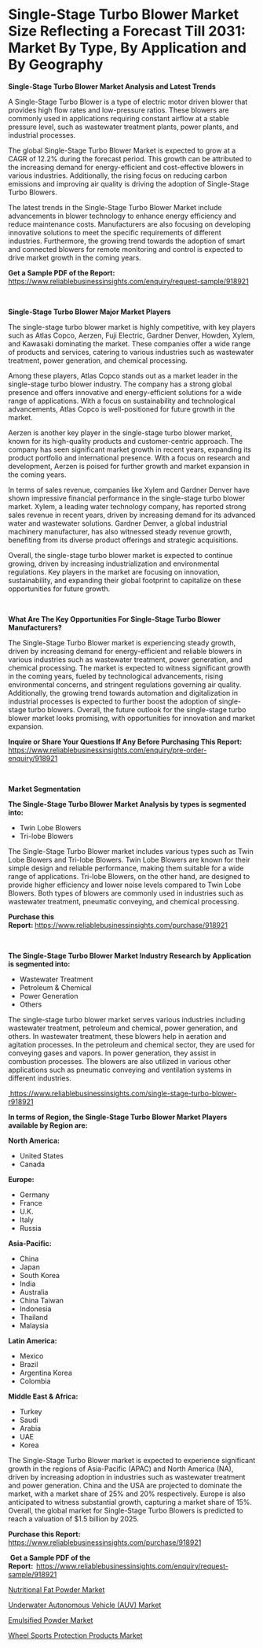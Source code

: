 <p><h1>Single-Stage Turbo Blower Market Size Reflecting a Forecast Till 2031: Market By Type, By Application and By Geography</h1></p><p><strong>Single-Stage Turbo Blower Market Analysis and Latest Trends</strong></p>
<p><p>A Single-Stage Turbo Blower is a type of electric motor driven blower that provides high flow rates and low-pressure ratios. These blowers are commonly used in applications requiring constant airflow at a stable pressure level, such as wastewater treatment plants, power plants, and industrial processes.</p><p>The global Single-Stage Turbo Blower Market is expected to grow at a CAGR of 12.2% during the forecast period. This growth can be attributed to the increasing demand for energy-efficient and cost-effective blowers in various industries. Additionally, the rising focus on reducing carbon emissions and improving air quality is driving the adoption of Single-Stage Turbo Blowers.</p><p>The latest trends in the Single-Stage Turbo Blower Market include advancements in blower technology to enhance energy efficiency and reduce maintenance costs. Manufacturers are also focusing on developing innovative solutions to meet the specific requirements of different industries. Furthermore, the growing trend towards the adoption of smart and connected blowers for remote monitoring and control is expected to drive market growth in the coming years.</p></p>
<p><strong>Get a Sample PDF of the Report:&nbsp;</strong> <a href="https://www.reliablebusinessinsights.com/enquiry/request-sample/918921">https://www.reliablebusinessinsights.com/enquiry/request-sample/918921</a></p>
<p>&nbsp;</p>
<p><strong>Single-Stage Turbo Blower Major Market Players</strong></p>
<p><p>The single-stage turbo blower market is highly competitive, with key players such as Atlas Copco, Aerzen, Fuji Electric, Gardner Denver, Howden, Xylem, and Kawasaki dominating the market. These companies offer a wide range of products and services, catering to various industries such as wastewater treatment, power generation, and chemical processing. </p><p>Among these players, Atlas Copco stands out as a market leader in the single-stage turbo blower industry. The company has a strong global presence and offers innovative and energy-efficient solutions for a wide range of applications. With a focus on sustainability and technological advancements, Atlas Copco is well-positioned for future growth in the market.</p><p>Aerzen is another key player in the single-stage turbo blower market, known for its high-quality products and customer-centric approach. The company has seen significant market growth in recent years, expanding its product portfolio and international presence. With a focus on research and development, Aerzen is poised for further growth and market expansion in the coming years.</p><p>In terms of sales revenue, companies like Xylem and Gardner Denver have shown impressive financial performance in the single-stage turbo blower market. Xylem, a leading water technology company, has reported strong sales revenue in recent years, driven by increasing demand for its advanced water and wastewater solutions. Gardner Denver, a global industrial machinery manufacturer, has also witnessed steady revenue growth, benefiting from its diverse product offerings and strategic acquisitions.</p><p>Overall, the single-stage turbo blower market is expected to continue growing, driven by increasing industrialization and environmental regulations. Key players in the market are focusing on innovation, sustainability, and expanding their global footprint to capitalize on these opportunities for future growth.</p></p>
<p>&nbsp;</p>
<p><strong>What Are The Key Opportunities For Single-Stage Turbo Blower Manufacturers?</strong></p>
<p><p>The Single-Stage Turbo Blower market is experiencing steady growth, driven by increasing demand for energy-efficient and reliable blowers in various industries such as wastewater treatment, power generation, and chemical processing. The market is expected to witness significant growth in the coming years, fueled by technological advancements, rising environmental concerns, and stringent regulations governing air quality. Additionally, the growing trend towards automation and digitalization in industrial processes is expected to further boost the adoption of single-stage turbo blowers. Overall, the future outlook for the single-stage turbo blower market looks promising, with opportunities for innovation and market expansion.</p></p>
<p><strong>Inquire or Share Your Questions If Any Before Purchasing This Report:</strong> <a href="https://www.reliablebusinessinsights.com/enquiry/pre-order-enquiry/918921">https://www.reliablebusinessinsights.com/enquiry/pre-order-enquiry/918921</a></p>
<p>&nbsp;</p>
<p><strong>Market Segmentation</strong></p>
<p><strong>The Single-Stage Turbo Blower Market Analysis by types is segmented into:</strong></p>
<p><ul><li>Twin Lobe Blowers</li><li>Tri-lobe Blowers</li></ul></p>
<p><p>The Single-Stage Turbo Blower market includes various types such as Twin Lobe Blowers and Tri-lobe Blowers. Twin Lobe Blowers are known for their simple design and reliable performance, making them suitable for a wide range of applications. Tri-lobe Blowers, on the other hand, are designed to provide higher efficiency and lower noise levels compared to Twin Lobe Blowers. Both types of blowers are commonly used in industries such as wastewater treatment, pneumatic conveying, and chemical processing.</p></p>
<p><strong>Purchase this Report:&nbsp;</strong><a href="https://www.reliablebusinessinsights.com/purchase/918921">https://www.reliablebusinessinsights.com/purchase/918921</a></p>
<p>&nbsp;</p>
<p><strong>The Single-Stage Turbo Blower Market Industry Research by Application is segmented into:</strong></p>
<p><ul><li>Wastewater Treatment</li><li>Petroleum & Chemical</li><li>Power Generation</li><li>Others</li></ul></p>
<p><p>The single-stage turbo blower market serves various industries including wastewater treatment, petroleum and chemical, power generation, and others. In wastewater treatment, these blowers help in aeration and agitation processes. In the petroleum and chemical sector, they are used for conveying gases and vapors. In power generation, they assist in combustion processes. The blowers are also utilized in various other applications such as pneumatic conveying and ventilation systems in different industries.</p></p>
<p><a href="https://www.reliablebusinessinsights.com/single-stage-turbo-blower-r918921">&nbsp;https://www.reliablebusinessinsights.com/single-stage-turbo-blower-r918921</a></p>
<p><strong>In terms of Region, the Single-Stage Turbo Blower Market Players available by Region are:</strong></p>
<p>
    <p> <strong> North America: </strong>
        <ul>
            <li>United States</li>
            <li>Canada</li>
        </ul>
        </p> 
    <p> <strong> Europe: </strong>
        <ul>
            <li>Germany</li>
            <li>France</li>
            <li>U.K.</li>
            <li>Italy</li>
            <li>Russia</li>
        </ul>
        </p> 
    <p> <strong> Asia-Pacific: </strong>
        <ul>
            <li>China</li>
            <li>Japan</li>
            <li>South Korea</li>
            <li>India</li>
            <li>Australia</li>
            <li>China Taiwan</li>
            <li>Indonesia</li>
            <li>Thailand</li>
            <li>Malaysia</li>
        </ul>
        </p> 
    <p> <strong> Latin America: </strong>
        <ul>
            <li>Mexico</li>
            <li>Brazil</li>
            <li>Argentina Korea</li>
            <li>Colombia</li>
        </ul>
        </p> 
    <p> <strong> Middle East & Africa: </strong>
        <ul>
            <li>Turkey</li>
            <li>Saudi</li>
            <li>Arabia</li>
            <li>UAE</li>
            <li>Korea</li>
        </ul>
    </p>
    </p>
<p><p>The Single-Stage Turbo Blower market is expected to experience significant growth in the regions of Asia-Pacific (APAC) and North America (NA), driven by increasing adoption in industries such as wastewater treatment and power generation. China and the USA are projected to dominate the market, with a market share of 25% and 20% respectively. Europe is also anticipated to witness substantial growth, capturing a market share of 15%. Overall, the global market for Single-Stage Turbo Blowers is predicted to reach a valuation of $1.5 billion by 2025.</p></p>
<p><strong>Purchase this Report: </strong><a href="https://www.reliablebusinessinsights.com/purchase/918921">https://www.reliablebusinessinsights.com/purchase/918921</a></p>
<p>&nbsp;<strong>Get a Sample PDF of the Report:&nbsp;&nbsp;</strong><a href="https://www.reliablebusinessinsights.com/enquiry/request-sample/918921">https://www.reliablebusinessinsights.com/enquiry/request-sample/918921</a></p>
<p><strong></strong></p>
<p><p><a href="https://github.com/heatherogden68774/Market-Research-Report-List-1/blob/main/nutritional-fat-powder-market.md">Nutritional Fat Powder Market</a></p><p><a href="https://medium.com/@leneciacharles/underwater-autonomous-vehicle-auv-market-forecast-global-market-trends-and-analysis-from-2024-to-8cbbba0a24f1">Underwater Autonomous Vehicle (AUV) Market</a></p><p><a href="https://github.com/valeriecruz651/Market-Research-Report-List-1/blob/main/emulsified-powder-market.md">Emulsified Powder Market</a></p><p><a href="https://medium.com/@ikeschumm18/comprehensive-analysis-of-the-global-wheel-sports-protection-products-market-growth-trends-1880897831a1">Wheel Sports Protection Products Market</a></p></p>